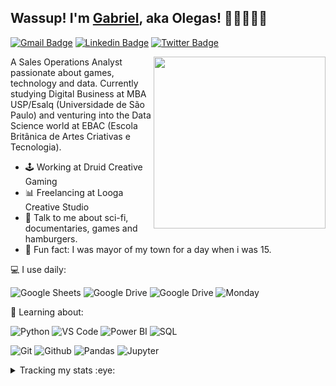 ## Wassup! I'm [Gabriel](https://www.linkedin.com/in/gabrielolegario/), aka Olegas! 👋🏿👨🏾‍💻

[![Gmail Badge](https://img.shields.io/badge/-gabriel.oligar@gmail.com-c14438?style=flat&logo=Gmail&logoColor=white)](mailto:gabriel.oligar@gmail.com "Connect via Email")
[![Linkedin Badge](https://img.shields.io/badge/-Gabriel_"Olegas"_Olegário-0072b1?style=flat&logo=Linkedin&logoColor=white)](https://www.linkedin.com/in/gabrielolegario/ "Connect on LinkedIn")
[![Twitter Badge](https://img.shields.io/badge/-@notolegas-00acee?style=flat&logo=Twitter&logoColor=white)](https://twitter.com/intent/follow?screen_name=notolegas "Follow on Twitter")

<a href="ttps://www.linkedin.com/in/gabrielolegario/"><img src="https://github.com/gabriel-olegas/gabriel-olegas/blob/main/memoji.PNG" align="right" height="275" /></a>

A Sales Operations Analyst passionate about games, technology and data. Currently studying Digital Business at MBA USP/Esalq (Universidade de São Paulo) and venturing into the Data Science world at EBAC (Escola Britânica de Artes Criativas e Tecnologia).

- 🕹 Working at Druid Creative Gaming
- 📊 Freelancing at Looga Creative Studio
- 💬 Talk to me about sci-fi, documentaries, games and hamburgers.
- 🤠 Fun fact: I was mayor of my town for a day when i was 15.

💻 I use daily:

![Google Sheets](https://img.shields.io/badge/-Google%20Sheets-black?style=flat&logo=Google-Sheets)
![Google Drive](https://img.shields.io/badge/-Google%20Drive-black?style=flat&logo=Google-Drive)
![Google Drive](https://img.shields.io/badge/-Google%20Data%20Studio-black?style=flat&logo=Google-Analytics)
![Monday](https://img.shields.io/badge/-Monday%20CRM-black?style=flat&logo=Trello)
 
 🤯 Learning about:
 
![Python](https://img.shields.io/badge/-Python-black?style=flat&logo=Python)
![VS Code](https://img.shields.io/badge/-VS%20Code-black?style=flat&logo=visual-studio-code)
![Power BI](https://img.shields.io/badge/-Power%20BI-black?style=flat&logo=Power-BI)
![SQL](https://img.shields.io/badge/-MySQL-black?style=flat&logo=MYSQL)

![Git](https://img.shields.io/badge/-Git-black?style=flat&logo=Git)
![Github](https://img.shields.io/badge/-Github-black?style=flat&logo=Github)
![Pandas](https://img.shields.io/badge/-Pandas-black?style=flat&logo=Pandas)
![Jupyter](https://img.shields.io/badge/-Jupyter-black?style=flat&logo=Jupyter)



<details>
  <summary>Tracking my stats :eye:</summary>
  <br>
  
![Anurag's GitHub stats](https://github-readme-stats.vercel.app/api?username=gabriel-olegas&count_private=true&show_icons=true&theme=dark)

  ![Profile Views](https://komarev.com/ghpvc/?username=gabriel-olegas&color=blue)
  ----
  
</details>
